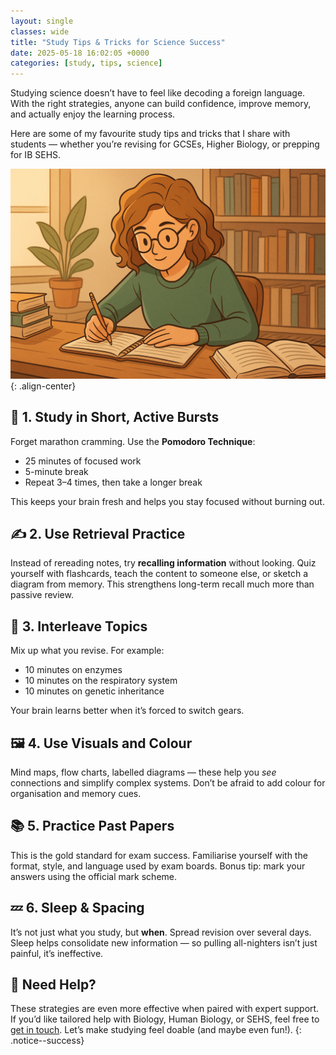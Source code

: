 ```yaml
---
layout: single
classes: wide
title: "Study Tips & Tricks for Science Success"
date: 2025-05-18 16:02:05 +0000
categories: [study, tips, science]
---
```


Studying science doesn’t have to feel like decoding a foreign language. With the right strategies, anyone can build
confidence, improve memory, and actually enjoy the learning process.

Here are some of my favourite study tips and tricks that I share with students — whether you’re revising for GCSEs,
Higher Biology, or prepping for IB SEHS.

![image-center](/assets/images/studying.png){: .align-center}

## 🧠 1. Study in Short, Active Bursts

Forget marathon cramming. Use the **Pomodoro Technique**:

* 25 minutes of focused work
* 5-minute break
* Repeat 3–4 times, then take a longer break

This keeps your brain fresh and helps you stay focused without burning out.


## ✍️ 2. Use Retrieval Practice

Instead of rereading notes, try **recalling information** without looking. Quiz yourself with flashcards, teach the
content to someone else, or sketch a diagram from memory. This strengthens long-term recall much more than passive
review.


## 🔄 3. Interleave Topics

Mix up what you revise. For example:

* 10 minutes on enzymes
* 10 minutes on the respiratory system
* 10 minutes on genetic inheritance

Your brain learns better when it’s forced to switch gears.


## 🖼️ 4. Use Visuals and Colour

Mind maps, flow charts, labelled diagrams — these help you *see* connections and simplify complex systems. Don’t be
afraid to add colour for organisation and memory cues.


## 📚 5. Practice Past Papers

This is the gold standard for exam success. Familiarise yourself with the format, style, and language used by exam
boards. Bonus tip: mark your answers using the official mark scheme.


## 💤 6. Sleep & Spacing

It’s not just what you study, but **when**. Spread revision over several days. Sleep helps consolidate new information —
so pulling all-nighters isn’t just painful, it’s ineffective.


## 💬 Need Help?

These strategies are even more effective when paired with expert support. If you’d like tailored help with Biology,
Human Biology, or SEHS, feel free to [get in touch](/contact/). Let’s make studying feel doable (and maybe even fun!).
{: .notice--success}
